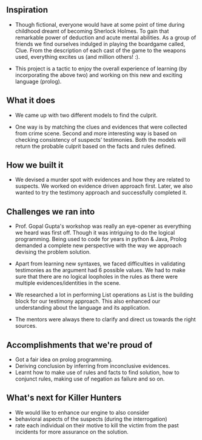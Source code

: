 ## Inspiration
- Though fictional, everyone would have at some point of time during childhood dreamt of becoming Sherlock Holmes. To gain that remarkable power of deduction and acute mental abilities. As a group of friends we find ourselves indulged in playing the boardgame called, Clue. From the description of each cast of the game to the weapons used, everything excites us (and million others! :).

- This project is a tactic to enjoy the overall experience of learning (by incorporating the above two) and working on this new and exciting language (prolog).

## What it does
- We came up with two different models to find the culprit.

- One way is by matching the clues and evidences that were collected from crime scene.
Second and more interesting way is based on checking consistency of suspects’ testimonies.
Both the models will return the probable culprit based on the facts and rules defined.

## How we built it
- We devised a murder spot with evidences and how they are related to suspects. We worked on evidence driven approach first. Later, we also wanted to try the testimony approach and successfully completed it.

## Challenges we ran into
- Prof. Gopal Gupta's workshop was really an eye-opener as everything we heard was first off. Though it was intriguing to do the logical programming. Being used to code for years in python & Java, Prolog demanded a complete new perspective with the way we approach devising the problem solution.

- Apart from learning new syntaxes, we faced difficulties in validating testimonies as the argument had 6 possible values. We had to make sure that there are no logical loopholes in the rules as there were multiple evidences/identities in the scene.

- We researched a lot in performing List operations as List is the building block for our testimony approach. This also enhanced our understanding about the language and its application.

- The mentors were always there to clarify and direct us towards the right sources.

## Accomplishments that we're proud of
- Got a fair idea on prolog programming.
- Deriving conclusion by inferring from inconclusive evidences.
- Learnt how to make use of rules and facts to find solution, how to conjunct rules, making use of negation as failure and so on.

## What's next for Killer Hunters
- We would like to enhance our engine to also consider
- behavioral aspects of the suspects (during the interrogation)
- rate each individual on their motive to kill the victim from the past incidents for more assurance on the solution.
